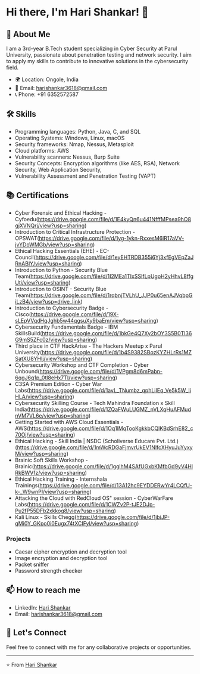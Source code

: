 # Hi there, I'm Hari Shankar! 👋

## 🚀 About Me

I am a 3rd-year B.Tech student specializing in Cyber Security at Parul University, passionate about penetration testing and network security. I aim to apply my skills to contribute to innovative solutions in the cybersecurity field.

- 🌍 Location: Ongole, India
- 📧 Email: harishankar3618@gmail.com
- 📞 Phone: +91 6352572587

## 🛠 Skills
- Programming languages: Python, Java, C, and SQL
- Operating Systems: Windows, Linux, macOS
- Security frameworks: Nmap, Nessus, Metasploit
- Cloud platforms: AWS
- Vulnerability scanners: Nessus, Burp Suite
- Security Concepts: Encryption algorithms (like AES, RSA), Network Security, Web Application Security,
- Vulnerability Assessment and Penetration Testing (VAPT)

## 📚 Certifications
- Cyber Forensic and Ethical Hacking - Cyfoedu(https://drive.google.com/file/d/1E4kyQn6u441NfffMPsea9hO8gjXVNQrj/view?usp=sharing)
- Introduction to Critical Infrastructure Protection - OPSWAT(https://drive.google.com/file/d/1yg-1ykn-RxxesM6lR17aVV-jvYDoWMGb/view?usp=sharing)
- Ethical Hacking Essentials (EHE) - EC-Council(https://drive.google.com/file/d/1eyEHTRDB355i6Yj3xfEgVEpZaJRnABlY/view?usp=sharing)
- Introduction to Python - Security Blue Team(https://drive.google.com/file/d/1I2MEa1TIxSSIfLpUgoH2yHhvL8ffgUti/view?usp=sharing)
- Introduction to OSINT - Security Blue Team(https://drive.google.com/file/d/1rqbnjTVLhU_JJP0u65enAJVqbpGiLzB4/view?usp=drive_link)
- Introduction to Cybersecurity Badge - Cisco(https://drive.google.com/file/d/19X-sLEpVVqdHqJghb5w44qgsuXy9baEm/view?usp=sharing)
- Cybersecurity Fundamentals Badge - IBM SkillsBuild(https://drive.google.com/file/d/1bkGe4Q7Xy2bOY3S5B0Tl36G9mS5ZFc0z/view?usp=sharing)
- Third place in CTF HackArise - The Hackers Meetup x Parul University(https://drive.google.com/file/d/1b4S9382SBozKYZHLrRs1MZSatXU8YHlj/view?usp=sharing)
- Cybersecurity Workshop and CTF Completion - Cyber Unbound(https://drive.google.com/file/d/1VPgm8d6mPabn-6qgJ6q1p_0tl8eHx7TI/view?usp=sharing)
- C3SA Premium Edition - Cyber War Labs(https://drive.google.com/file/d/1avL_TNumbz_qphLiIEq_Ve5k5W_IiHLA/view?usp=sharing)
- Cybersecurity Skilling Course - Tech Mahindra Foundation x Skill India(https://drive.google.com/file/d/1ZQaFWuLUGMZ_nVLXqHuAFMudnVM7VL6e/view?usp=sharing)
- Getting Started with AWS Cloud Essentials - AWS(https://drive.google.com/file/d/1Oq1lMqTooKgkkbCQIKBdSrhE82_c70Oj/view?usp=sharing)
- Ethical Hacking - Skill India | NSDC (Scholiverse Educare Pvt. Ltd.)(https://drive.google.com/file/d/1mWcRDGaFjmvrUkEV1NlfcXHyuJuYyxyM/view?usp=sharing)
- Brainic Soft Skills Workshop - Brainic(https://drive.google.com/file/d/1gglhM4SAfUGxbKMfbGd9yV4HlRkBWVfz/view?usp=sharing)
- Ethical Hacking Training - Internshala Trainings(https://drive.google.com/file/d/13A12hc9EYDDERwYr4LCQfU-k-_W9wnPI/view?usp=sharing)
- Attacking the Cloud with RedCloud OS" session - CyberWarFare Labs(https://drive.google.com/file/d/1CWZv2P-tJE2DJp-Pu2fP55DFb2xkkog8/view?usp=sharing)
- Kali Linux - Skills Chegg(https://drive.google.com/file/d/1jbiJP-qMi0Y_GKpo0i0Eugx74tXCIFyl/view?usp=sharing)

### Projects
- Caesar cipher encryption and decryption tool
- Image encryption and decryption tool
- Packet sniffer
- Password strength checker

## 📫 How to reach me
- LinkedIn: [Hari Shankar](https://www.linkedin.com/in/harishankar)
- Email: harishankar3618@gmail.com

## 🤝 Let's Connect

Feel free to connect with me for any collaborative projects or opportunities.

---

⭐️ From [Hari Shankar](https://github.com/harishankar3618)
